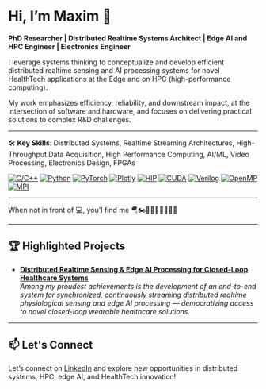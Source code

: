 # Hi, I’m Maxim 👋

**PhD Researcher | Distributed Realtime Systems Architect | Edge AI and HPC Engineer | Electronics Engineer**

I leverage systems thinking to conceptualize and develop efficient distributed realtime sensing and AI processing systems for novel HealthTech applications at the Edge and on HPC (high-performance computing).

My work emphasizes efficiency, reliability, and downstream impact, at the intersection of software and hardware, and focuses on delivering practical solutions to complex R&D challenges.

---

🛠️ **Key Skills**: Distributed Systems, Realtime Streaming Architectures, High-Throughput Data Acquisition, High Performance Computing, AI/ML, Video Processing, Electronics Design, FPGAs

[![C/С++](https://img.shields.io/badge/C\/C++-%2300599C.svg?style=for-the-badge&logo=cplusplus&logoColor=white)](#)
[![Python](https://img.shields.io/badge/Python-%233776AB.svg?style=for-the-badge&logo=python&logoColor=white)](#)
[![PyTorch](https://img.shields.io/badge/PyTorch-%23EE4C2C.svg?style=for-the-badge&logo=pytorch&logoColor=white)](#)
[![Plotly](https://img.shields.io/badge/Plotly-%237A76FF.svg?style=for-the-badge&logo=plotly&logoColor=white)](#)
[![HIP](https://img.shields.io/badge/HIP-%23ED1C24.svg?style=for-the-badge&logo=amd&logoColor=white)](#)
[![CUDA](https://img.shields.io/badge/CUDA-%2376B900.svg?style=for-the-badge&logo=nvidia&logoColor=white)](#)
[![Verilog](https://img.shields.io/badge/Verilog-%231a348f.svg?style=for-the-badge)](#)
[![OpenMP](https://img.shields.io/badge/OpenMP-%2300737d.svg?style=for-the-badge)](#)
[![MPI](https://img.shields.io/badge/MPI-%232980b9.svg?style=for-the-badge)](#)

---

When not in front of 💻, you'l find me 🪂🏍️🧗🏻‍♂️🧑🏻‍🍳🧵

---

## 🏆 Highlighted Projects

- [**Distributed Realtime Sensing & Edge AI Processing for Closed-Loop Healthcare Systems**](https://github.com/maximyudayev/HERMES)  
  *Among my proudest achievements is the development of an end-to-end system for synchronized, continuously streaming distributed realtime physiological sensing and edge AI processing — democratizing access to novel closed-loop wearable healthcare solutions.*

---

## 📫 Let's Connect

Let’s connect on [LinkedIn](https://www.linkedin.com/in/maxim-yudayev/) and explore new opportunities in distributed systems, HPC, edge AI, and HealthTech innovation!
<!-- [Personal Website](https://yudayev.com) -->
